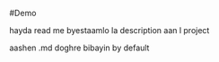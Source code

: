 #Demo

hayda read me byestaamlo la description aan l project 

aashen .md doghre bibayin by default 
